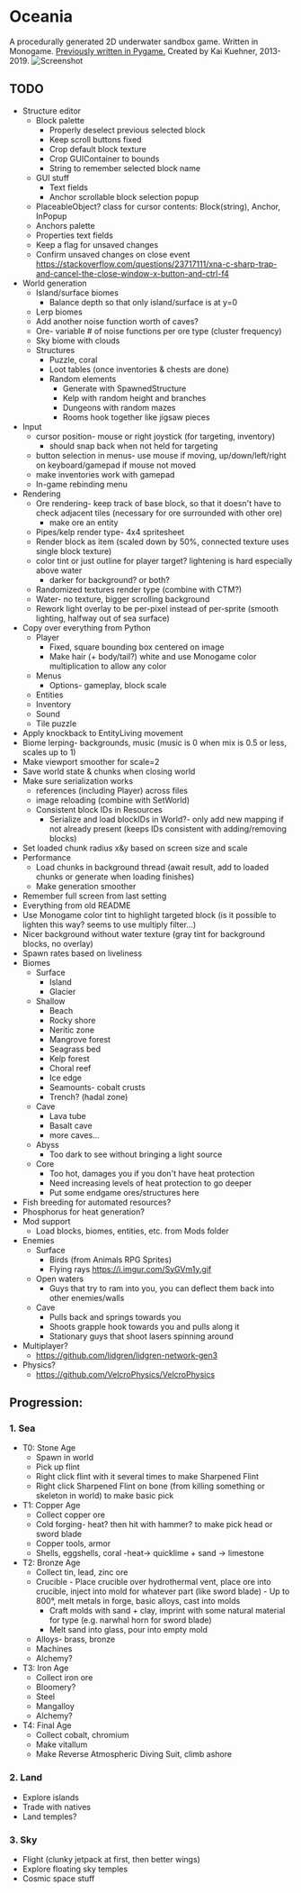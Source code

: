 Oceania
==
A procedurally generated 2D underwater sandbox game.
Written in Monogame. [Previously written in Pygame.](https://github.com/kaikue/Oceania)
Created by Kai Kuehner, 2013-2019.
![Screenshot](https://i.imgur.com/i0RLh7r.png)

TODO
--
- Structure editor
	- Block palette
		- Properly deselect previous selected block
		- Keep scroll buttons fixed
		- Crop default block texture
		- Crop GUIContainer to bounds
		- String to remember selected block name
	- GUI stuff
		- Text fields
		- Anchor scrollable block selection popup
	- PlaceableObject? class for cursor contents: Block(string), Anchor, InPopup
	- Anchors palette
	- Properties text fields
	- Keep a flag for unsaved changes
	- Confirm unsaved changes on close event https://stackoverflow.com/questions/23717111/xna-c-sharp-trap-and-cancel-the-close-window-x-button-and-ctrl-f4
- World generation
	- Island/surface biomes
		- Balance depth so that only island/surface is at y=0
	- Lerp biomes
	- Add another noise function worth of caves?
	- Ore- variable # of noise functions per ore type (cluster frequency)
	- Sky biome with clouds
	- Structures
		- Puzzle, coral
		- Loot tables (once inventories & chests are done)
		- Random elements
			- Generate with SpawnedStructure
			- Kelp with random height and branches
			- Dungeons with random mazes
			- Rooms hook together like jigsaw pieces
- Input
	- cursor position- mouse or right joystick (for targeting, inventory)
		- should snap back when not held for targeting
	- button selection in menus- use mouse if moving, up/down/left/right on keyboard/gamepad if mouse not moved
	- make inventories work with gamepad
	- In-game rebinding menu
- Rendering
	- Ore rendering- keep track of base block, so that it doesn't have to check adjacent tiles (necessary for ore surrounded with other ore)
		- make ore an entity
	- Pipes/kelp render type- 4x4 spritesheet
	- Render block as item (scaled down by 50%, connected texture uses single block texture)
	- color tint or just outline for player target? lightening is hard especially above water
		- darker for background? or both?
	- Randomized textures render type (combine with CTM?)
	- Water- no texture, bigger scrolling background
	- Rework light overlay to be per-pixel instead of per-sprite (smooth lighting, halfway out of sea surface)
- Copy over everything from Python
	- Player
		- Fixed, square bounding box centered on image
		- Make hair (+ body/tail?) white and use Monogame color multiplication to allow any color
	- Menus
		- Options- gameplay, block scale
	- Entities
	- Inventory
	- Sound
	- Tile puzzle
- Apply knockback to EntityLiving movement
- Biome lerping- backgrounds, music (music is 0 when mix is 0.5 or less, scales up to 1)
- Make viewport smoother for scale=2
- Save world state & chunks when closing world
- Make sure serialization works
	- references (including Player) across files
	- image reloading (combine with SetWorld)
	- Consistent block IDs in Resources
		- Serialize and load blockIDs in World?- only add new mapping if not already present (keeps IDs consistent with adding/removing blocks)
- Set loaded chunk radius x&y based on screen size and scale
- Performance
	- Load chunks in background thread (await result, add to loaded chunks or generate when loading finishes)
	- Make generation smoother
- Remember full screen from last setting
- Everything from old README
- Use Monogame color tint to highlight targeted block (is it possible to lighten this way? seems to use multiply filter...)
- Nicer background without water texture (gray tint for background blocks, no overlay)
- Spawn rates based on liveliness
- Biomes
	- Surface
		- Island
		- Glacier
	- Shallow
		- Beach
		- Rocky shore
		- Neritic zone
		- Mangrove forest
		- Seagrass bed
		- Kelp forest
		- Choral reef
		- Ice edge
		- Seamounts- cobalt crusts
		- Trench? (hadal zone)
	- Cave
		- Lava tube
		- Basalt cave
		- more caves...
	- Abyss
		- Too dark to see without bringing a light source
	- Core
		- Too hot, damages you if you don't have heat protection
		- Need increasing levels of heat protection to go deeper
		- Put some endgame ores/structures here
- Fish breeding for automated resources?
- Phosphorus for heat generation?
- Mod support
	- Load blocks, biomes, entities, etc. from Mods folder
- Enemies
	- Surface
		- Birds (from Animals RPG Sprites)
		- Flying rays https://i.imgur.com/SyGVm1y.gif
	- Open waters
		- Guys that try to ram into you, you can deflect them back into other enemies/walls
	- Cave
		- Pulls back and springs towards you
		- Shoots grapple hook towards you and pulls along it
		- Stationary guys that shoot lasers spinning around
- Multiplayer?
	- https://github.com/lidgren/lidgren-network-gen3
- Physics?
	- https://github.com/VelcroPhysics/VelcroPhysics

Progression:
--
### 1. Sea
- T0: Stone Age
    - Spawn in world
    - Pick up flint
    - Right click flint with it several times to make Sharpened Flint
    - Right click Sharpened Flint on bone (from killing something or skeleton in world) to make basic pick
- T1: Copper Age
    - Collect copper ore
    - Cold forging- heat? then hit with hammer? to make pick head or sword blade
    - Copper tools, armor
    - Shells, eggshells, coral -heat-> quicklime + sand -> limestone
- T2: Bronze Age
    - Collect tin, lead, zinc ore
    - Crucible
            - Place crucible over hydrothermal vent, place ore into crucible, inject into mold for whatever part (like sword blade)
            - Up to 800°, melt metals in forge, basic alloys, cast into molds
        - Craft molds with sand + clay, imprint with some natural material for type (e.g. narwhal horn for sword blade)
        - Melt sand into glass, pour into empty mold
    - Alloys- brass, bronze
    - Machines
    - Alchemy?
- T3: Iron Age
    - Collect iron ore
    - Bloomery?
    - Steel
    - Mangalloy
    - Alchemy?
- T4: Final Age
    - Collect cobalt, chromium
    - Make vitallum
    - Make Reverse Atmospheric Diving Suit, climb ashore
### 2. Land
- Explore islands
- Trade with natives
- Land temples?
### 3. Sky
- Flight (clunky jetpack at first, then better wings)
- Explore floating sky temples
- Cosmic space stuff